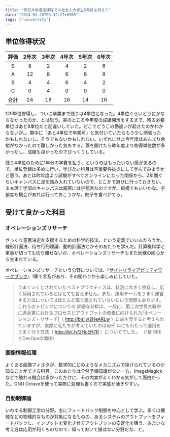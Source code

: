 ```yaml
---
title: "帝京大学通信課程での社会人大学生5年目を終えて"
date: "2024-03-26T09:32:27+0900"
tags: ["university"]
---
```


## 単位修得状況

| 評価 | 2年次 | 3年次 | 4年次 | 5年次 | 6年次 |
| :--: | :---: | :---: | :---: | :---: | :---: |
|  S   |   8   |   2   |   4   |   2   |  6  |
|  A   |  12   |   8   |   6   |   8   |  8  |
|  B   |   4   |   4   |   6   |   4   |  2  |
|  C   |   0   |   4   |   0   |   0   |  0  |
| 合計 |  24   |  18   |  16   |  14   | 16  |

120単位修得し、ついに卒業まで残りは4単位となった。4単位ぐらいどうにかならなかったのか、とは思う。実のところ今年度の成績開示をするまで、残る必要単位はあと8単位だと勘違いしていた。どこでどうこの勘違いが起きたのかわからないが。。期中に「あと4単位で卒業可」と気付いていたらもう少し頑張ったかもしれないし、そうでもないかもしれない。いずれにせよ今年度はあんまり余裕がなかったので難しかった気もする。蓋を開けたら昨年度より修得単位数が多かったし、成績も良かったのでびっくりしている。

残り4単位のために1年分の学費を払う、というのはもったいない感があるので、単位登録は多めに行い、学びたい科目は卒業要件抜きにして学んでみようかと思う。あとは昨年度より試験がすべてオンラインになった関係から、2年間ぐらいキャンパスに足を踏み入れていないので、どこかで遊びに行っておきたい。まぁ理工学部のキャンパスは厳密には宇都宮なのですが、板橋でもいいかな。宇都宮も機会があれば行っておこうかな。餃子を食べがてら。

## 受けて良かった科目

### オペレーションズリサーチ

ざっくり意思決定を支援するための科学的技法、という定義でいいんだろうか。線形計画法、待ち行列理論、動的計画法とかそのあたりを学んだ。計算機科学と軍事が切っても切り離せないが、オペレーションズリサーチもまた同様の関心から生まれている。

オペレーションズリサーチという分野については、『[サイトリライアビリティワークブック](https://www.oreilly.co.jp/books/9784873119137/)』1章で言及があり、その関わりから楽しみにしていた。

> うまくいくとされていたベストプラクティスは、状況に大きく依存し、広く採用されているとはとても言えません。また、運用チームをうまく運営する方法についてはほとんど取り組まれていないという問題もあります。これらのトピックについての 詳細な分析は、一般に、第二次世界大戦中に連合軍におけるプロセスとアウトプットの改善に向けられた[オペレーションズ・リサーチ]（ http://bit.ly/2HeARLw ）に端を発すると考えられていますが、実際に私たちが考えていたのは何千 年にもわたって運用をうまく行う方法（ http://bit.ly/2HcEH7R ）についてでした。
> （1章 SREとDevOpsの関係）

### 画像情報処理

よくある画像フィルタが、数学的にどのようなメカニズムで掛けられているのか知ることができる科目。このあたりは全然予備知識がない一方、ImageMagickなどで触れる機会は多かっただけに、その内実がよくわかる気がして面白かった。GNU Octaveを使って実際に処理も書くので実感が湧きやすい。

### 自動制御論

いわゆる制御工学の分野。主にフィードバック制御を中心として学ぶ。多くは機械などの物理的なものが対象になるものの、あるシステムのアウトプットをフィードバックし、インプットを変化させてアウトプットの安定化を狙う、みたいな考え方は応用が利くものなので、知っておいて損はない分野だな、と。

